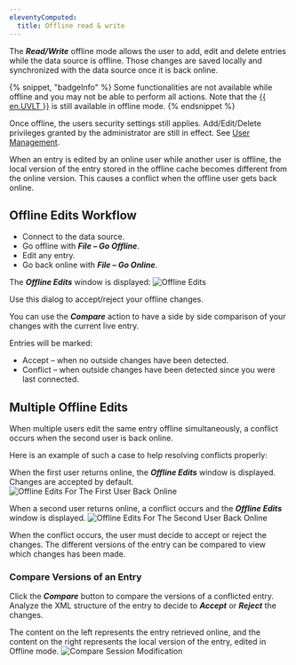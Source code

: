 ```yaml
---
eleventyComputed:
  title: Offline read & write
---
```

The ***Read/Write*** offline mode allows the user to add, edit and delete entries while the data source is offline. Those changes are saved locally and synchronized with the data source once it is back online.

{% snippet, "badgeInfo" %}
Some functionalities are not available while offline and you may not be able to perform all actions. Note that the [{{ en.UVLT }}](/rdm/windows/data-sources/user-vault/) is still available in offline mode.
{% endsnippet %}

Once offline, the users security settings still applies. Add/Edit/Delete privileges granted by the administrator are still in effect. See [User Management](/rdm/windows/commands/administration/management/user-management/).

When an entry is edited by an online user while another user is offline, the local version of the entry stored in the offline cache becomes different from the online version. This causes a conflict when the offline user gets back online.

## Offline Edits Workflow

* Connect to the data source.
* Go offline with ***File – Go Offline***.
* Edit any entry.
* Go back online with ***File – Go Online***.

The ***Offline Edits*** window is displayed:
![Offline Edits](https://cdnweb.devolutions.net/docs/docs_en_rdm_windows_clip10394.png)

Use this dialog to accept/reject your offline changes.

You can use the ***Compare*** action to have a side by side comparison of your changes with the current live entry.

Entries will be marked:

* Accept – when no outside changes have been detected.
* Conflict – when outside changes have been detected since you were last connected.

## Multiple Offline Edits

When multiple users edit the same entry offline simultaneously, a conflict occurs when the second user is back online.

Here is an example of such a case to help resolving conflicts properly:

When the first user returns online, the ***Offline Edits*** window is displayed. Changes are accepted by default.
![Offline Edits For The First User Back Online](https://cdnweb.devolutions.net/docs/docs_en_rdm_windows_clip3451.png)

When a second user returns online, a conflict occurs and the ***Offline Edits*** window is displayed.
![Offline Edits For The Second User Back Online](https://cdnweb.devolutions.net/docs/docs_en_rdm_windows_clip3452.png)

When the conflict occurs, the user must decide to accept or reject the changes. The different versions of the entry can be compared to view which changes has been made.

### Compare Versions of an Entry

Click the ***Compare*** button to compare the versions of a conflicted entry. Analyze the XML structure of the entry to decide to ***Accept*** or ***Reject*** the changes.

The content on the left represents the entry retrieved online, and the content on the right represents the local version of the entry, edited in Offline mode.
![Compare Session Modification](https://cdnweb.devolutions.net/docs/docs_en_rdm_windows_clip3453.png)
